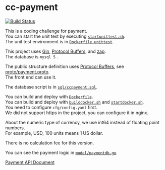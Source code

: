 # cc-payment

[![Build Status](https://travis-ci.org/zhs007/cc-payment.svg?branch=master)](https://travis-ci.org/zhs007/cc-payment)

This is a coding challenge for payment.  
You can start the unit test by executing [``startunittest.sh``](https://github.com/zhs007/cc-payment/startunittest.sh).  
The unit test environment is in [``Dockerfile.unittest``](https://github.com/zhs007/cc-payment/Dockerfile.unittest).  

This project uses [Gin](https://github.com/gin-gonic/gin), [Protocol Buffers](https://developers.google.com/protocol-buffers/), and [zap](https://github.com/uber-go/zap).  
The database is ``mysql 5`` .  

The public structure definition uses [Protocol Buffers](https://developers.google.com/protocol-buffers/), see [proto/payment.proto](https://github.com/zhs007/cc-payment/proto/payment.proto).  
The front end can use it.  

The database script is in [``sql/ccpayment.sql``](https://github.com/zhs007/cc-payment/sql/ccpayment.sql).  

You can build and deploy with [``Dockerfile``](https://github.com/zhs007/cc-payment/Dockerfile).  
You can build and deploy with [``builddocker.sh``](https://github.com/zhs007/cc-payment/builddocker.sh) and [``startdocker.sh``](https://github.com/zhs007/cc-payment/startdocker.sh).    
You need to configure ``cfg/config.yaml`` first.  
We did not support https in the project, you can configure it in nginx.  

About the numeric type of currency, we use int64 instead of floating point numbers.  
For example, USD, 100 units means 1 US dollar.  

There is no calculation fee for this version.  

You can see the payment logic in [``model/paymentdb.go``](https://github.com/zhs007/cc-payment/model/paymentdb.go).    

[Payment API Document](https://app.swaggerhub.com/apis-docs/zhs007/cc-payment/1.0.0)